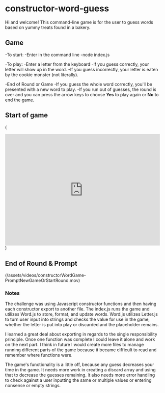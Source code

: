 # constructor-word-guess

Hi and welcome! This command-line game is for the user to guess words based on yummy treats found in a bakery.

## Game
-To start:
  -Enter in the command line 
    -node index.js

-To play:
  -Enter a letter from the keyboard
  -If you guess correctly, your letter will show up in the word.
  -If you guess incorrectly, your letter is eaten by the cookie monster (not literally).

-End of Round or Game
  -If you guess the whole word correctly, you'll be presented with a new word to play.
  -If you run out of guesses, the round is over and you can press the arrow keys to choose **Yes** to play again or **No** to end the game.

## Start of game
(<div style='position:relative; padding-bottom:71.95%'><iframe src='https://gfycat.com/ifr/ForsakenUnacceptableAstrangiacoral' frameborder='0' scrolling='no' width='100%' height='100%' style='position:absolute;top:0;left:0;' allowfullscreen></iframe></div>)

## End of Round & Prompt
(/assets/videos/constructorWordGame-PromptNewGameOrStartRound.mov)

### Notes
The challenge was using Javascript constructor functions and then having each constructor export to another file. The index.js runs the game and utilizes Word.js to store, format, and update words. Word.js utilizes Letter.js to turn user input into strings and checks the value for use in the game, whether the letter is put into play or discarded and the placeholder remains. 

I learned a great deal about exporting in regards to the single responsibility principle. Once one function was complete I could leave it alone and work on the next part. I think in future I would create more files to manage running different parts of the game because it became difficult to read and remember where functions were.

The game's functionality is a little off, because any guess decreases your time in the game. It needs more work in creating a discard array and using that to decrease the guesses remaining. It also needs more error handling to check against a user inputting the same or multiple values or entering nonsense or empty strings.